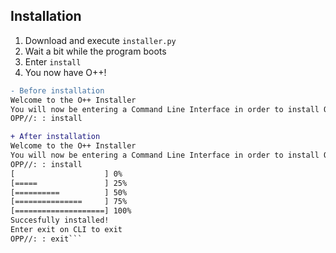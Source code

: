 ## Installation
1. Download and execute `installer.py`
2. Wait a bit while the program boots
3. Enter `install`
4. You now have O++!

```diff
- Before installation
Welcome to the O++ Installer
You will now be entering a Command Line Interface in order to install O++
OPP//: : install
```

```diff
+ After installation
Welcome to the O++ Installer
You will now be entering a Command Line Interface in order to install O++
OPP//: : install
[                    ] 0%
[=====               ] 25%
[==========          ] 50%
[===============     ] 75%
[====================] 100%
Succesfully installed!
Enter exit on CLI to exit
OPP//: : exit```
